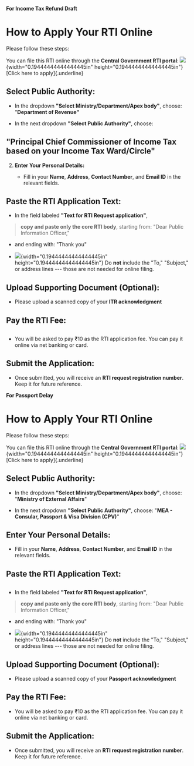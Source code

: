 **For Income Tax Refund Draft**

# How to Apply Your RTI Online

Please follow these steps:

You can file this RTI online through the **Central Government RTI
portal**: ![](media/image1.png){width="0.19444444444444445in"
height="0.19444444444444445in"} [Click here to apply]{.underline}

## Select Public Authority:

- In the dropdown **"Select Ministry/Department/Apex body"**, choose:
  "**Department of Revenue"**

- In the next dropdown **"Select Public Authority"**, choose:

## "Principal Chief Commissioner of Income Tax based on your Income Tax Ward/Circle"

2.  **Enter Your Personal Details:**

    - Fill in your **Name**, **Address**, **Contact Number**, and
      **Email ID** in the relevant fields.

## Paste the RTI Application Text:

- In the field labeled **"Text for RTI Request application"**,

> **copy and paste only the core RTI body**, starting from: "Dear Public
> Information Officer,"

- and ending with: "Thank you"

- ![](media/image1.png){width="0.19444444444444445in"
  height="0.19444444444444445in"} Do **not** include the "To,"
  "Subject," or address lines --- those are not needed for online
  filing.

## Upload Supporting Document (Optional):

- Please upload a scanned copy of your **ITR acknowledgment**

## Pay the RTI Fee:

## 

- You will be asked to pay ₹10 as the RTI application fee. You can pay
  it online via net banking or card.

## Submit the Application:

- Once submitted, you will receive an **RTI request registration
  number**. Keep it for future reference.

**For Passport Delay**

# How to Apply Your RTI Online

Please follow these steps:

You can file this RTI online through the **Central Government RTI
portal**: ![](media/image1.png){width="0.19444444444444445in"
height="0.19444444444444445in"} [Click here to apply]{.underline}


## Select Public Authority:

- In the dropdown **"Select Ministry/Department/Apex body"**, choose:
  "**Ministry of External Affairs**"

- In the next dropdown **"Select Public Authority"**, choose: "**MEA -
  Consular, Passport & Visa Division (CPV)**"

## Enter Your Personal Details:

- Fill in your **Name**, **Address**, **Contact Number**, and **Email
  ID** in the relevant fields.

## Paste the RTI Application Text:

## 

- In the field labeled **"Text for RTI Request application"**,

> **copy and paste only the core RTI body**, starting from: "Dear Public
> Information Officer,"

- and ending with: "Thank you"

- ![](media/image1.png){width="0.19444444444444445in"
  height="0.19444444444444445in"} Do **not** include the "To,"
  "Subject," or address lines --- those are not needed for online
  filing.

## Upload Supporting Document (Optional):

- Please upload a scanned copy of your **Passport acknowledgment**

## Pay the RTI Fee:

- You will be asked to pay ₹10 as the RTI application fee. You can pay
  it online via net banking or card.

## Submit the Application:

- Once submitted, you will receive an **RTI request registration
  number**. Keep it for future reference.
